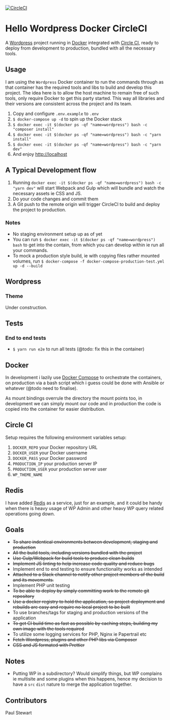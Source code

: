 [![CircleCI](https://circleci.com/gh/onefastsnail/hello-wordpress-docker-circleci.svg?style=svg)](https://circleci.com/gh/onefastsnail/hello-wordpress-docker-circleci)

# Hello Wordpress Docker CircleCI

A [Wordpress](https://wordpress.org) project running in [Docker](https://www.docker.com/) integrated with [Circle CI](https://circleci.com), ready to deploy from development to production, bundled with all the necessary tools.

## Usage

I am using the `Wordpress` Docker container to run the commands through as that container has the required tools and libs to build and develop this project. The idea here is to allow the host machine to remain free of such tools, only require Docker to get this party started. This way all libraries and their versions are consistent across the project and its team.

1. Copy and configure `.env.example` to `.env`
1. `$ docker-compose up -d` to spin up the Docker stack
1. `$ docker exec -it $(docker ps -qf "name=wordpress") bash -c "composer install"`
1. `$ docker exec -it $(docker ps -qf "name=wordpress") bash -c "yarn install"` 
1. `$ docker exec -it $(docker ps -qf "name=wordpress") bash -c "yarn dev"`
1. And enjoy [http://localhost](http://localhost) 

## A Typical Development flow

1. Running `docker exec -it $(docker ps -qf "name=wordpress") bash -c "yarn dev"` will start Webpack and Gulp which will bundle and watch the necessary assets ie CSS and JS.
1. Do your code changes and commit them
1. A Git push to the remote origin will trigger CircleCI to build and deploy the project to production.

### Notes
* No staging environment setup up as of yet
* You can run `$ docker exec -it $(docker ps -qf "name=wordpress") bash` to get into the contain, from which you can develop within ie run all your commands.
* To mock a production style build, ie with copying files rather mounted volumes, run `$ docker-compose -f docker-compose-production-test.yml up -d --build`

## Wordpress

### Theme

Under construction.

## Tests

### End to end tests

* `$ yarn run e2e` to run all tests (@todo: fix this in the container)

## Docker

In development i lazily use [Docker Compose](https://docs.docker.com/compose/) to orchestrate the containers, on production via a bash script which i guess could be done with Ansible or whatever (@todo need to finalise).

As mount bindings overrule the directory the mount points too, in development we can simply mount our code and in production the code is copied into the container for easier distribution. 

## Circle CI

Setup requires the following environment variables setup:

1. `DOCKER_REPO` your Docker repository URL
1. `DOCKER_USER` your Docker username
1. `DOCKER_PASS` your Docker password
1. `PRODUCTION_IP` your production server IP
1. `PRODUCTION_USER` your production server user
1. `WP_THEME_NAME`

## Redis

I have added [Redis](https://hub.docker.com/_/redis/) as a service, just for an example, and it could be handy when there is heavy usage of WP Admin and other heavy WP query related operations going down.

## Goals

* ~~To share indentical environments between development, staging and production~~
* ~~All the build tools, including versions bundled with the project~~
* ~~Use Gulp/Webpack for build tools to produce clean builds~~
* ~~Implement JS linting to help increase code quality and reduce bugs~~
* Implement end to end testing to ensure functionality works as intended
* ~~Attached to a Slack channel to notify other project members of the build and its movements.~~
* Implement PHP unit testing
* ~~To be able to deploy by simply committing work to the remote git repository~~
* ~~Use a docker registry to hold the application, so project deployment and rebuilds are easy and require no local project to be built~~
* To use branches/tags for staging and production versions of the application
* ~~To get CI build time as fast as possible by caching steps, building my own image with the tools required~~
* To utilize some logging services for PHP, Nginx ie Papertrail etc
* ~~Fetch Wordpress, plugins and other PHP libs via Composer~~
* ~~CSS and JS formated with Prettier~~

## Notes

* Putting WP in a subdirectory? Would simplify things, but WP complains ie multisite and some plugins when this happens, hence my decision to have a `src` `dist` nature to merge the application together.


## Contributors

Paul Stewart
